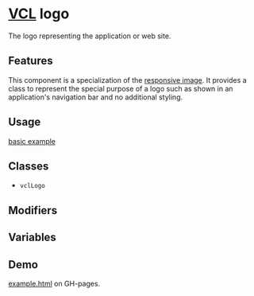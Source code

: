 # [VCL](https://vcl.github.io/) logo

The logo representing the application or web site.

## Features

This component is a specialization of the
[responsive image](https://github.com/vcl/responsive-image).
It provides a class to represent the special purpose of a logo such as shown
in an application's navigation bar and no additional styling.

## Usage

[basic example](/demo/example.html)

## Classes

- `vclLogo`

## Modifiers

## Variables

## Demo

[example.html](/demo/example.html) on GH-pages.
